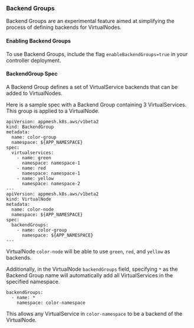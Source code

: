 ### Backend Groups
Backend Groups are an experimental feature aimed at simplifying the process of defining backends for VirtualNodes.  
#### Enabling Backend Groups ####  
To use Backend Groups, include the flag `enableBackendGroups=true` in your controller deployment.

#### BackendGroup Spec ####  
A Backend Group defines a set of VirtualService backends that can be added to VirtualNodes.

Here is a sample spec with a Backend Group containing 3 VirtualServices. This group is applied to a VirtualNode.

```
apiVersion: appmesh.k8s.aws/v1beta2
kind: BackendGroup
metadata:
  name: color-group
  namespace: ${APP_NAMESPACE}
spec:
  virtualservices:
    - name: green
      namespace: namespace-1
    - name: red
      namespace: namespace-1
    - name: yellow
      namespace: namespace-2
---
apiVersion: appmesh.k8s.aws/v1beta2
kind: VirtualNode
metadata:
  name: color-node
  namespace: ${APP_NAMESPACE}
spec:
  backendGroups:
    - name: color-group
      namespace: ${APP_NAMESPACE}
---
```

VirtualNode `color-node` will be able to use `green`, `red`, and `yellow` as backends.

Additionally, in the VirtualNode `backendGroups` field, specifying `*` as the Backend Group name will automatically add all VirtualServices in the specified namespace.
```
backendGroups:
  - name: *
    namespace: color-namespace
```
This allows any VirtualService in `color-namespace` to be a backend of the VirtualNode.
